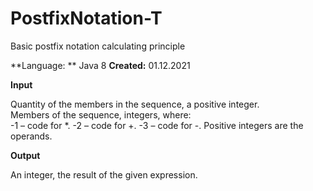 # PostfixNotation-T
Basic postfix notation calculating principle

**Language: ** Java 8
**Created:** 01.12.2021

**Input**  
  
Quantity of the members in the sequence, a positive integer.  
Members of the sequence, integers, where:  
    -1 – code for *.
    -2 – code for +.
    -3 – code for -.
Positive integers are the operands.

**Output**  
  
An integer, the result of the given expression.  
